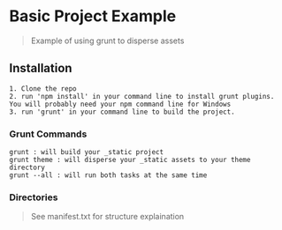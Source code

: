 # Basic Project Example

> Example of using grunt to disperse assets

## Installation

```
1. Clone the repo
2. run 'npm install' in your command line to install grunt plugins. You will probably need your npm command line for Windows
3. run 'grunt' in your command line to build the project.

```

### Grunt Commands

```
grunt : will build your _static project
grunt theme : will disperse your _static assets to your theme directory
grunt --all : will run both tasks at the same time

```

### Directories

> See manifest.txt for structure explaination